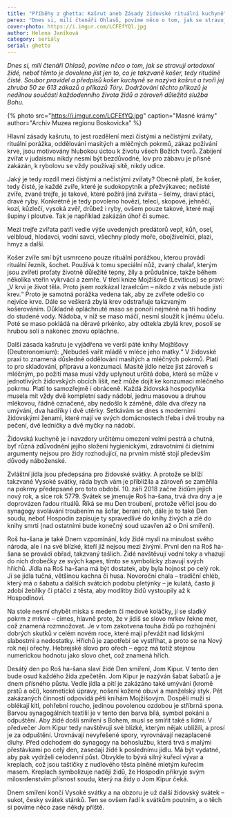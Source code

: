 ```yaml
---
title: "Příběhy z ghetta: Kašrut aneb Zásady židovské rituální kuchyně"
perex: "Dnes si, milí čtenáři Ohlasů, povíme něco o tom, jak se stravují ortodoxní židé, neboť těmto je dovoleno jíst jen to, co je takzvaně košer, tedy rituálně čisté."
cover-photo: https://i.imgur.com/LCFEfYQl.jpg
author: Helena Janíková
category: seriály
serial: ghetto
---
```


*Dnes si, milí čtenáři Ohlasů, povíme něco o tom, jak se stravují ortodoxní židé, neboť těmto je dovoleno jíst jen to, co je takzvaně košer, tedy rituálně čisté. Soubor pravidel a předpisů košer kuchyně se nazývá kašrut a tvoří jej zhruba 50 ze 613 zákazů a příkazů Tóry. Dodržování těchto příkazů je nedílnou součástí každodenního života židů a zároveň důležitá služba Bohu.*

{% photo src="https://i.imgur.com/LCFEfYQ.jpg" caption="Masné krámy" author="Archiv Muzea regionu Boskovicka" %}

Hlavní zásady kašrutu, to jest rozdělení mezi čistými a nečistými zvířaty, rituální porážka, oddělování masitých a mléčných pokrmů, zákaz požívání krve, jsou motivovány hlubokou úctou k životu všech Božích tvorů. Zabíjení zvířat v judaismu nikdy nesmí být bezdůvodné, lov pro zábavu je přísně zakázán, k rybolovu se vždy používají sítě, nikdy udice.

Jaký je tedy rozdíl mezi čistými a nečistými zvířaty? Obecně platí, že košer, tedy čisté, je každé zvíře, které je sudokopytník a přežvýkavec; nečisté zvíře, zvané trejfe, je takové, které požírá jiná zvířata – šelmy, draví ptáci, dravé ryby. Konkrétně je tedy povoleno hovězí, telecí, skopové, jehněčí, kozí, kůzlečí, vysoká zvěř, drůbež i ryby, ovšem pouze takové, které mají šupiny i ploutve. Tak je například zakázán úhoř či sumec.

Mezi trejfe zvířata patří vedle výše uvedených predátorů vepř, kůň, osel, velbloud, hlodavci, vodní savci, všechny plody moře, obojživelníci, plazi, hmyz a další.

Košer zvíře smí být usmrceno pouze rituální porážkou, kterou provádí rituální řezník, šochet. Používá k tomu speciální nůž, zvaný chalaf, kterým jsou zvířeti proťaty životně důležité tepny, žíly a průdušnice, takže během několika vteřin vykrvácí a zemře. V třetí knize Mojžíšově (Leviticus) se praví: „V krvi je život těla. Proto jsem rozkázal Izraelcům – nikdo z vás nebude jísti krev.“ Proto je samotná porážka vedena tak, aby ze zvířete odešlo co nejvíce krve. Dále se veškerá zbylá krev odstraňuje takzvaným košerováním. Důkladně opláchnuté maso se ponoří nejméně na tři hodiny do studené vody. Nádoba, v níž se maso máčí, nesmí sloužit k jinému účelu. Poté se maso pokládá na děravé prkénko, aby odtekla zbylá krev, posolí se hrubou solí a nakonec znovu opláchne.

Další zásada kašrutu je vyjádřena ve verši páté knihy Mojžíšovy (Deuteronomium): „Nebudeš vařit mládě v mléce jeho matky.“ V židovské praxi to znamená důsledné oddělování masitých a mléčných pokrmů. Platí to pro skladování, přípravu a konzumaci. Masité jídlo nelze jíst zároveň s mléčným, po požití masa musí vždy uplynout určitá doba, která se může v jednotlivých židovských obcích lišit, než může dojít ke konzumaci mléčného pokrmu. Platí to samozřejmě i obráceně. Každá židovská hospodyňka musela mít vždy dvě kompletní sady nádobí, jednu masovou a druhou mlékovou, řádně označené, aby nedošlo k záměně, dále dva dřezy na umývání, dva hadříky i dvě utěrky. Setkávám se dnes s moderními židovskými ženami, které mají ve svých domácnostech třeba i dvě trouby na pečení, dvě ledničky a dvě myčky na nádobí.

Židovská kuchyně je i navzdory určitému omezení velmi pestrá a chutná, byť různá zdůvodnění jejího složení hygienickými, zdravotními či dietními argumenty nejsou pro židy rozhodující, na prvním místě stojí především důvody náboženské.

Zvláštní jídla jsou předepsána pro židovské svátky. A protože se blíží takzvané Vysoké svátky, ráda bych vám je přiblížila a zároveň se zaměřila na pokrmy předepsané pro toto období. 10. září 2018 začne židům jejich nový rok, a sice rok 5779. Svátek se jmenuje Roš ha-šana, trvá dva dny a je doprovázen řadou rituálů. Říká se mu Den troubení, protože věřící jsou do synagogy svoláváni troubením na šofar, beraní roh, dále je to také Den soudu, neboť Hospodin zapisuje ty spravedlivé do knihy živých a zlé do knihy smrti (nad ostatními bude konečný soud uzavřen až o Dni smíření).

Roš ha-šana je také Dnem vzpomínání, kdy židé myslí na minulost svého národa, ale i na své blízké, kteří již nejsou mezi živými. První den na Roš ha-šana se provádí obřad, takzvaný tašlich. Židé navštěvují vodní toky a vhazují do nich drobečky ze svých kapes, tímto se symbolicky zbavují svých hříchů. Jídla na Roš ha-šana má být dostatek, aby byla hojnost po celý rok. Jí se jídla tučná, většinou kachna či husa. Novoroční chala – tradiční chléb, který má o šabatu a dalších svátcích podobu pletýnky – je kulatá, často ji zdobí žebříky či ptáčci z těsta, aby modlitby židů vystoupily až k Hospodinovi.

Na stole nesmí chybět miska s medem či medové koláčky, jí se sladký pokrm z mrkve – cimes, hlavně proto, že v jidiš se slovo mrkev řekne mer, což znamená rozmnožovat. Je v tom zakotvena touha židů po rozhojnění dobrých skutků v celém novém roce, které mají převážit nad lidskými slabostmi a nedostatky. Hříchů je zapotřebí se vystříhat, a proto se na Nový rok nejí ořechy. Hebrejské slovo pro ořech – egoz má totiž stejnou numerickou hodnotu jako slovo chet, což znamená hřích.

Desátý den po Roš ha-šana slaví židé Den smíření, Jom Kipur. V tento den bude osud každého žida zpečetěn. Jom Kipur je nazýván šabat šabatů a je dnem přísného půstu. Vedle jídla a pití je zakázáno také umývání (kromě prstů a očí), kosmetické úpravy, nošení kožené obuvi a manželský styk. Pět zakázaných činností odpovídá pěti knihám Mojžíšovým. Dospělí muži si oblékají kitl, pohřební roucho, jedinou povolenou ozdobou je stříbrná spona. Barvou synagogálních textilií je v tento den barva bílá, symbol pokání a odpuštění. Aby židé došli smíření s Bohem, musí se smířit také s lidmi. V předvečer Jom Kipur tedy navštěvují své blízké, kterým nějak ublížili, a prosí je za odpuštění. Urovnávají nevyřešené spory, vyrovnávají nezaplacené dluhy. Před odchodem do synagogy na bohoslužbu, která trvá s malými přestávkami po celý den, zasedají židé k poslednímu jídlu. Má být vydatné, aby pak vydrželi celodenní půst. Obvykle to bývá silný kuřecí vývar a kreplach, což jsou taštičky z nudlového těsta plněné mletým kuřecím masem. Kreplach symbolizuje naději židů, že Hospodin přikryje svým milosrdenstvím přísnost soudu, který na židy o Jom Kipur čeká.

Dnem smíření končí Vysoké svátky a na obzoru je už další židovský svátek – sukot, česky svátek stánků. Ten se ovšem řadí k svátkům poutním, a o těch si povíme něco zase někdy příště.
